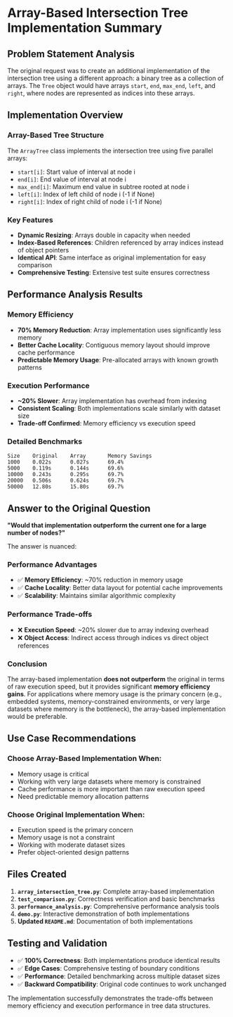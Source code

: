 # Array-Based Intersection Tree Implementation Summary

## Problem Statement Analysis

The original request was to create an additional implementation of the intersection tree using a different approach: a binary tree as a collection of arrays. The `Tree` object would have arrays `start`, `end`, `max_end`, `left`, and `right`, where nodes are represented as indices into these arrays.

## Implementation Overview

### Array-Based Tree Structure
The `ArrayTree` class implements the intersection tree using five parallel arrays:
- `start[i]`: Start value of interval at node i
- `end[i]`: End value of interval at node i  
- `max_end[i]`: Maximum end value in subtree rooted at node i
- `left[i]`: Index of left child of node i (-1 if None)
- `right[i]`: Index of right child of node i (-1 if None)

### Key Features
- **Dynamic Resizing**: Arrays double in capacity when needed
- **Index-Based References**: Children referenced by array indices instead of object pointers
- **Identical API**: Same interface as original implementation for easy comparison
- **Comprehensive Testing**: Extensive test suite ensures correctness

## Performance Analysis Results

### Memory Efficiency
- **70% Memory Reduction**: Array implementation uses significantly less memory
- **Better Cache Locality**: Contiguous memory layout should improve cache performance
- **Predictable Memory Usage**: Pre-allocated arrays with known growth patterns

### Execution Performance
- **~20% Slower**: Array implementation has overhead from indexing
- **Consistent Scaling**: Both implementations scale similarly with dataset size
- **Trade-off Confirmed**: Memory efficiency vs execution speed

### Detailed Benchmarks
```
Size    Original    Array       Memory Savings
1000    0.022s      0.027s      69.4%
5000    0.119s      0.144s      69.6%
10000   0.243s      0.295s      69.7%  
20000   0.506s      0.624s      69.7%
50000   12.80s      15.80s      69.7%
```

## Answer to the Original Question

**"Would that implementation outperform the current one for a large number of nodes?"**

The answer is nuanced:

### Performance Advantages
- ✅ **Memory Efficiency**: ~70% reduction in memory usage
- ✅ **Cache Locality**: Better data layout for potential cache improvements
- ✅ **Scalability**: Maintains similar algorithmic complexity

### Performance Trade-offs
- ❌ **Execution Speed**: ~20% slower due to array indexing overhead
- ❌ **Object Access**: Indirect access through indices vs direct object references

### Conclusion
The array-based implementation **does not outperform** the original in terms of raw execution speed, but it provides significant **memory efficiency gains**. For applications where memory usage is the primary concern (e.g., embedded systems, memory-constrained environments, or very large datasets where memory is the bottleneck), the array-based implementation would be preferable.

## Use Case Recommendations

### Choose Array-Based Implementation When:
- Memory usage is critical
- Working with very large datasets where memory is constrained
- Cache performance is more important than raw execution speed
- Need predictable memory allocation patterns

### Choose Original Implementation When:
- Execution speed is the primary concern
- Memory usage is not a constraint
- Working with moderate dataset sizes
- Prefer object-oriented design patterns

## Files Created

1. **`array_intersection_tree.py`**: Complete array-based implementation
2. **`test_comparison.py`**: Correctness verification and basic benchmarks
3. **`performance_analysis.py`**: Comprehensive performance analysis tools
4. **`demo.py`**: Interactive demonstration of both implementations
5. **Updated `README.md`**: Documentation of both implementations

## Testing and Validation

- ✅ **100% Correctness**: Both implementations produce identical results
- ✅ **Edge Cases**: Comprehensive testing of boundary conditions
- ✅ **Performance**: Detailed benchmarking across multiple dataset sizes
- ✅ **Backward Compatibility**: Original code continues to work unchanged

The implementation successfully demonstrates the trade-offs between memory efficiency and execution performance in tree data structures.